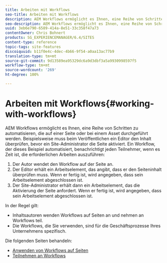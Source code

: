 ```yaml
---
title: Arbeiten mit Workflows
seo-title: Arbeiten mit Workflows
description: AEM Workflows ermöglicht es Ihnen, eine Reihe von Schritten zu automatisieren, die auf einer Seite oder bei einem Asset durchgeführt werden. Beispielsweise muss beim Veröffentlichen ein Editor den Inhalt überprüfen, bevor ein Site-Administrator die Seite aktiviert. Ein Workflow, der dieses Beispiel automatisiert, benachrichtigt jeden Teilnehmer, wenn es Zeit ist, die erforderlichen Arbeiten auszuführen.
seo-description: AEM Workflows ermöglicht es Ihnen, eine Reihe von Schritten zu automatisieren, die auf einer Seite oder bei einem Asset durchgeführt werden. Beispielsweise muss beim Veröffentlichen ein Editor den Inhalt überprüfen, bevor ein Site-Administrator die Seite aktiviert. Ein Workflow, der dieses Beispiel automatisiert, benachrichtigt jeden Teilnehmer, wenn es Zeit ist, die erforderlichen Arbeiten auszuführen.
uuid: 3eb6e790-6589-414a-8e51-33c358f47a73
contentOwner: Chris Bohnert
products: SG_EXPERIENCEMANAGER/6.4/SITES
content-type: reference
topic-tags: site-features
discoiquuid: b11f0e4c-4dec-4b66-9f54-a0aa13ac77b9
translation-type: tm+mt
source-git-commit: 9d13589ea95329dc6a9d3dbf3a5a9930998597f5
workflow-type: tm+mt
source-wordcount: '269'
ht-degree: 100%

---
```



# Arbeiten mit Workflows{#working-with-workflows}

AEM Workflows ermöglicht es Ihnen, eine Reihe von Schritten zu automatisieren, die auf einer Seite oder bei einem Asset durchgeführt werden. Beispielsweise muss beim Veröffentlichen ein Editor den Inhalt überprüfen, bevor ein Site-Administrator die Seite aktiviert. Ein Workflow, der dieses Beispiel automatisiert, benachrichtigt jeden Teilnehmer, wenn es Zeit ist, die erforderlichen Arbeiten auszuführen:

1. Der Autor wendet den Workflow auf der Seite an.
1. Der Editor erhält ein Arbeitselement, das angibt, dass er den Seiteninhalt überprüfen muss. Wenn er fertig ist, wird angegeben, dass sein Arbeitselement abgeschlossen ist.
1. Der Site-Administrator erhält dann ein Arbeitselement, das die Aktivierung der Seite anfordert. Wenn er fertig ist, wird angegeben, dass sein Arbeitselement abgeschlossen ist.

In der Regel gilt:

* Inhaltsautoren wenden Workflows auf Seiten an und nehmen an Workflows teil.
* Die Workflows, die Sie verwenden, sind für die Geschäftsprozesse Ihres Unternehmens spezifisch.

Die folgenden Seiten behandeln:

* [Anwenden von Workflows auf Seiten ](/help/sites-classic-ui-authoring/classic-workflows-applying.md)
* [Teilnehmen an Workflows](/help/sites-classic-ui-authoring/classic-workflows-participating.md)

